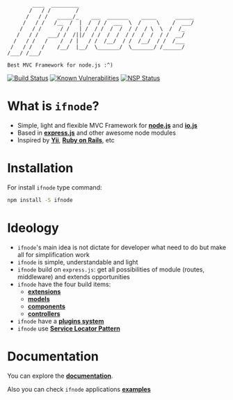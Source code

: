             ____  _________
           /   / /        /
          /   / /   _____/_    ___  _______    _____      ______
         /   / /   /__  /  |  /  / /  ___  \  /     \    /  ___/
        /   / /      / /   | /  / /  /  /  / /  / \  \  /  /_
       /   / /   ___/ /  /||/  / /  /  /  / /  /  /  / /  __/
      /   / /   /    /  / |   / /  /__/  / /  /__/  / /  /___
     /   / /   /    /__/  |__/  \_______/  \_______/ /______/
    /___/ /___/

    Best MVC Framework for node.js :^)

[![Build Status](https://travis-ci.org/ifnode/ifnode.svg?branch=master)](https://travis-ci.org/ifnode/ifnode) [![Known Vulnerabilities](https://snyk.io/test/github/ifnode/ifnode/badge.svg)](https://snyk.io/test/github/ifnode/ifnode) [![NSP Status](https://nodesecurity.io/orgs/ifnode/projects/b02ae270-a972-4132-a391-8299e270d084/badge)](https://nodesecurity.io/orgs/ifnode/projects/b02ae270-a972-4132-a391-8299e270d084)

# What is `ifnode`?

* Simple, light and flexible MVC Framework for **[node.js](https://nodejs.org)** and **[io.js](https://iojs.org)**
* Based in **[express.js](https://expressjs.com)** and other awesome node modules
* Inspired by **[Yii](http://yiiframework.com)**, **[Ruby on Rails](http://rubyonrails.org)**, etc

# Installation

For install `ifnode` type command:

```bash
npm install -S ifnode
```

# Ideology

* `ifnode`'s main idea is not dictate for developer what need to do but make all for simplification work
* `ifnode` is simple, understandable and light
* `ifnode` build on `express.js`: get all possibilities of module (routes, middleware) and extends opportunities
* `ifnode` have the four build items:
  * **[extensions](docs/app/extensions)**
  * **[models](docs/app/models)**
  * **[components](docs/app/components)**
  * **[controllers](docs/app/controllers)**
* `ifnode` have a **[plugins system](docs/app/plugins)**
* `ifnode` use **[Service Locator Pattern](https://en.wikipedia.org/wiki/Service_locator_pattern)**

# Documentation

You can explore the **[documentation](docs/intro)**.

Also you can check `ifnode` applications **[examples](https://github.com/ifnode/examples)**